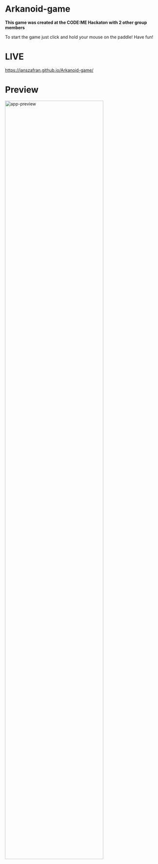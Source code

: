 # Arkanoid-game

**This game was created at the CODE:ME Hackaton with 2 other group members**

To start the game just click and hold your mouse on the paddle!
Have fun!

<h1>LIVE</h1>

https://janszafran.github.io/Arkanoid-game/

# Preview
<div>
  <img src="https://imgur.com/mZEoY5q.gif" alt="app-preview" width="80%">
</div>
